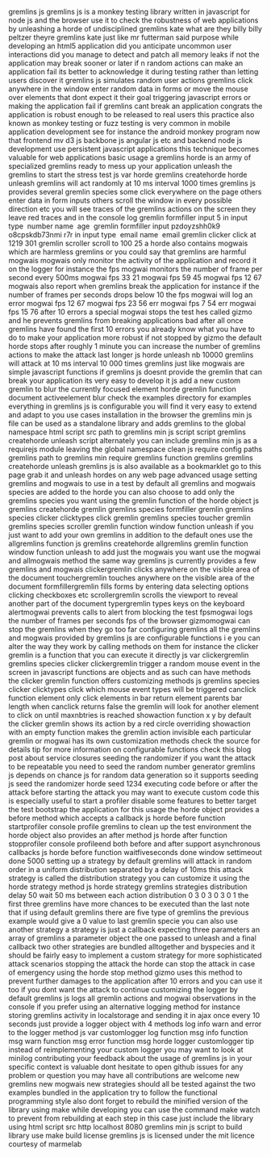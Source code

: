 gremlins js gremlins js is a monkey testing library written in javascript for node js and the browser use it to check the robustness of web applications by unleashing a horde of undisciplined gremlins kate what are they billy billy peltzer theyre gremlins kate just like mr futterman said purpose while developing an html5 application did you anticipate uncommon user interactions did you manage to detect and patch all memory leaks if not the application may break sooner or later if n random actions can make an application fail its better to acknowledge it during testing rather than letting users discover it gremlins js simulates random user actions gremlins click anywhere in the window enter random data in forms or move the mouse over elements that dont expect it their goal triggering javascript errors or making the application fail if gremlins cant break an application congrats the application is robust enough to be released to real users this practice also known as monkey testing or fuzz testing is very common in mobile application development see for instance the android monkey program now that frontend mv d3 js backbone js angular js etc and backend node js development use persistent javascript applications this technique becomes valuable for web applications basic usage a gremlins horde is an army of specialized gremlins ready to mess up your application unleash the gremlins to start the stress test js var horde gremlins createhorde horde unleash gremlins will act randomly at 10 ms interval 1000 times gremlins js provides several gremlin species some click everywhere on the page others enter data in form inputs others scroll the window in every possible direction etc you will see traces of the gremlins actions on the screen they leave red traces and in the console log gremlin formfiller input 5 in input type ​ number name ​ age ​ gremlin formfiller input pzdoyzshh0k9 o8cpskdb73nmi r7r in input type ​ email name ​ email ​ gremlin clicker click at 1219 301 gremlin scroller scroll to 100 25 a horde also contains mogwais which are harmless gremlins or you could say that gremlins are harmful mogwais mogwais only monitor the activity of the application and record it on the logger for instance the fps mogwai monitors the number of frame per second every 500ms mogwai fps 33 21 mogwai fps 59 45 mogwai fps 12 67 mogwais also report when gremlins break the application for instance if the number of frames per seconds drops below 10 the fps mogwai will log an error mogwai fps 12 67 mogwai fps 23 56 err mogwai fps 7 54 err mogwai fps 15 76 after 10 errors a special mogwai stops the test hes called gizmo and he prevents gremlins from breaking applications bad after all once gremlins have found the first 10 errors you already know what you have to do to make your application more robust if not stopped by gizmo the default horde stops after roughly 1 minute you can increase the number of gremlins actions to make the attack last longer js horde unleash nb 10000 gremlins will attack at 10 ms interval 10 000 times gremlins just like mogwais are simple javascript functions if gremlins js doesnt provide the gremlin that can break your application its very easy to develop it js add a new custom gremlin to blur the currently focused element horde gremlin function document activeelement blur check the examples directory for examples everything in gremlins js is configurable you will find it very easy to extend and adapt to you use cases installation in the browser the gremlins min js file can be used as a standalone library and adds gremlins to the global namespace html script src path to gremlins min js script script gremlins createhorde unleash script alternately you can include gremlins min js as a requirejs module leaving the global namespace clean js require config paths gremlins path to gremlins min require gremlins function gremlins gremlins createhorde unleash gremlins js is also available as a bookmarklet go to this page grab it and unleash hordes on any web page advanced usage setting gremlins and mogwais to use in a test by default all gremlins and mogwais species are added to the horde you can also choose to add only the gremlins species you want using the gremlin function of the horde object js gremlins createhorde gremlin gremlins species formfiller gremlin gremlins species clicker clicktypes click gremlin gremlins species toucher gremlin gremlins species scroller gremlin function window function unleash if you just want to add your own gremlins in addition to the default ones use the allgremlins function js gremlins createhorde allgremlins gremlin function window function unleash to add just the mogwais you want use the mogwai and allmogwais method the same way gremlins js currently provides a few gremlins and mogwais clickergremlin clicks anywhere on the visible area of the document touchergremlin touches anywhere on the visible area of the document formfillergremlin fills forms by entering data selecting options clicking checkboxes etc scrollergremlin scrolls the viewport to reveal another part of the document typergremlin types keys on the keyboard alertmogwai prevents calls to alert from blocking the test fpsmogwai logs the number of frames per seconds fps of the browser gizmomogwai can stop the gremlins when they go too far configuring gremlins all the gremlins and mogwais provided by gremlins js are configurable functions i e you can alter the way they work by calling methods on them for instance the clicker gremlin is a function that you can execute it directly js var clickergremlin gremlins species clicker clickergremlin trigger a random mouse event in the screen in javascript functions are objects and as such can have methods the clicker gremlin function offers customizing methods js gremlins species clicker clicktypes click which mouse event types will be triggered canclick function element only click elements in bar return element parents bar length when canclick returns false the gremlin will look for another element to click on until maxnbtries is reached showaction function x y by default the clicker gremlin shows its action by a red circle overriding showaction with an empty function makes the gremlin action invisible each particular gremlin or mogwai has its own customization methods check the source for details tip for more information on configurable functions check this blog post about service closures seeding the randomizer if you want the attack to be repeatable you need to seed the random number generator gremlins js depends on chance js for random data generation so it supports seeding js seed the randomizer horde seed 1234 executing code before or after the attack before starting the attack you may want to execute custom code this is especially useful to start a profiler disable some features to better target the test bootstrap the application for this usage the horde object provides a before method which accepts a callback js horde before function startprofiler console profile gremlins to clean up the test environment the horde object also provides an after method js horde after function stopprofiler console profileend both before and after support asynchronous callbacks js horde before function waitfiveseconds done window settimeout done 5000 setting up a strategy by default gremlins will attack in random order in a uniform distribution separated by a delay of 10ms this attack strategy is called the distribution strategy you can customize it using the horde strategy method js horde strategy gremlins strategies distribution delay 50 wait 50 ms between each action distribution 0 3 0 3 0 3 0 1 the first three gremlins have more chances to be executed than the last note that if using default gremlins there are five type of gremlins the previous example would give a 0 value to last gremlin specie you can also use another strategy a strategy is just a callback expecting three parameters an array of gremlins a parameter object the one passed to unleash and a final callback two other strategies are bundled alltogether and byspecies and it should be fairly easy to implement a custom strategy for more sophisticated attack scenarios stopping the attack the horde can stop the attack in case of emergency using the horde stop method gizmo uses this method to prevent further damages to the application after 10 errors and you can use it too if you dont want the attack to continue customizing the logger by default gremlins js logs all gremlin actions and mogwai observations in the console if you prefer using an alternative logging method for instance storing gremlins activity in localstorage and sending it in ajax once every 10 seconds just provide a logger object with 4 methods log info warn and error to the logger method js var customlogger log function msg info function msg warn function msg error function msg horde logger customlogger tip instead of reimplementing your custom logger you may want to look at minilog contributing your feedback about the usage of gremlins js in your specific context is valuable dont hesitate to open github issues for any problem or question you may have all contributions are welcome new gremlins new mogwais new strategies should all be tested against the two examples bundled in the application try to follow the functional programming style also dont forget to rebuild the minified version of the library using make while developing you can use the command make watch to prevent from rebuilding at each step in this case just include the library using html script src http localhost 8080 gremlins min js script to build library use make build license gremlins js is licensed under the mit licence courtesy of marmelab